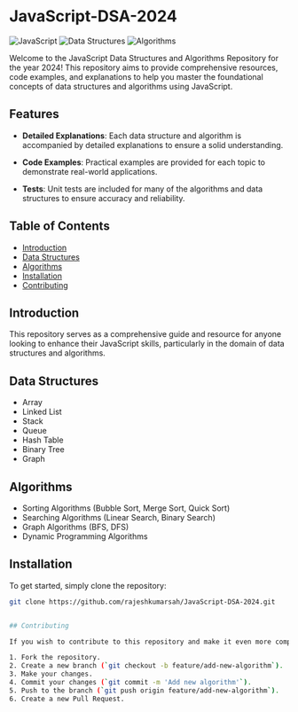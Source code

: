 # JavaScript-DSA-2024

![JavaScript](https://img.shields.io/badge/JavaScript-F7DF1E?style=for-the-badge&logo=javascript&logoColor=black)
![Data Structures](https://img.shields.io/badge/Data_Structures-2024-007ACC?style=for-the-badge)
![Algorithms](https://img.shields.io/badge/Algorithms-2024-007ACC?style=for-the-badge)

Welcome to the JavaScript Data Structures and Algorithms Repository for the year 2024! This repository aims to provide comprehensive resources, code examples, and explanations to help you master the foundational concepts of data structures and algorithms using JavaScript.

## Features 

- **Detailed Explanations**: Each data structure and algorithm is accompanied by detailed explanations to ensure a solid understanding.
  
- **Code Examples**: Practical examples are provided for each topic to demonstrate real-world applications.
  
- **Tests**: Unit tests are included for many of the algorithms and data structures to ensure accuracy and reliability.

## Table of Contents 

- [Introduction](#introduction)
- [Data Structures](#data-structures)
- [Algorithms](#algorithms)
- [Installation](#installation)
- [Contributing](#contributing)

## Introduction 

This repository serves as a comprehensive guide and resource for anyone looking to enhance their JavaScript skills, particularly in the domain of data structures and algorithms.

## Data Structures 

- Array
- Linked List
- Stack
- Queue
- Hash Table
- Binary Tree
- Graph

## Algorithms 

- Sorting Algorithms (Bubble Sort, Merge Sort, Quick Sort)
- Searching Algorithms (Linear Search, Binary Search)
- Graph Algorithms (BFS, DFS)
- Dynamic Programming Algorithms

## Installation 

To get started, simply clone the repository:

```bash
git clone https://github.com/rajeshkumarsah/JavaScript-DSA-2024.git


## Contributing

If you wish to contribute to this repository and make it even more comprehensive, please follow the steps below:

1. Fork the repository.
2. Create a new branch (`git checkout -b feature/add-new-algorithm`).
3. Make your changes.
4. Commit your changes (`git commit -m 'Add new algorithm'`).
5. Push to the branch (`git push origin feature/add-new-algorithm`).
6. Create a new Pull Request.
